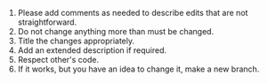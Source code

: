 1. Please add comments as needed to describe edits that are not straightforward.
2. Do not change anything more than must be changed.
3. Title the changes appropriately.
4. Add an extended description if required.
5. Respect other's code.
6. If it works, but you have an idea to change it, make a new branch.
